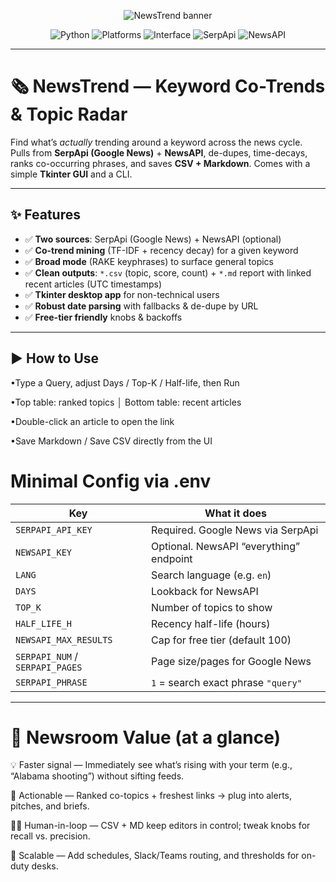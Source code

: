 <p align="center">
  <img src="https://img.shields.io/badge/NewsTrend-Keyword%20Co--Trends%20%26%20Topic%20Radar-111111?style=for-the-badge&labelColor=111111&color=0ea5e9" alt="NewsTrend banner">
</p>

<p align="center">
  <img alt="Python" src="https://img.shields.io/badge/Python-3.9%2B-3776ab?style=for-the-badge&logo=python&logoColor=white">
  <img alt="Platforms" src="https://img.shields.io/badge/Platforms-Windows%20%7C%20macOS%20%7C%20Linux-4b5563?style=for-the-badge">
  <img alt="Interface" src="https://img.shields.io/badge/Interface-CLI%20%26%20Tkinter%20GUI-8b5cf6?style=for-the-badge">
  <img alt="SerpApi" src="https://img.shields.io/badge/API-SerpApi-22c55e?style=for-the-badge">
  <img alt="NewsAPI" src="https://img.shields.io/badge/API-NewsAPI-f59e0b?style=for-the-badge">
</p>

---

# 🗞️ NewsTrend — Keyword Co-Trends & Topic Radar

Find what’s *actually* trending around a keyword across the news cycle.  
Pulls from **SerpApi (Google News)** + **NewsAPI**, de-dupes, time-decays, ranks co-occurring phrases, and saves **CSV + Markdown**. Comes with a simple **Tkinter GUI** and a CLI.

---

## ✨ Features

- ✅ **Two sources**: SerpApi (Google News) + NewsAPI (optional)
- ✅ **Co-trend mining** (TF-IDF + recency decay) for a given keyword
- ✅ **Broad mode** (RAKE keyphrases) to surface general topics
- ✅ **Clean outputs**: `*.csv` (topic, score, count) + `*.md` report with linked recent articles (UTC timestamps)
- ✅ **Tkinter desktop app** for non-technical users
- ✅ **Robust date parsing** with fallbacks & de-dupe by URL
- ✅ **Free-tier friendly** knobs & backoffs

---

## ▶️ How to Use

•Type a Query, adjust Days / Top-K / Half-life, then Run

•Top table: ranked topics │ Bottom table: recent articles

•Double-click an article to open the link

•Save Markdown / Save CSV directly from the UI

# Minimal Config via .env
| Key                             | What it does                            |
| ------------------------------- | --------------------------------------- |
| `SERPAPI_API_KEY`               | Required. Google News via SerpApi       |
| `NEWSAPI_KEY`                   | Optional. NewsAPI “everything” endpoint |
| `LANG`                          | Search language (e.g. `en`)             |
| `DAYS`                          | Lookback for NewsAPI                    |
| `TOP_K`                         | Number of topics to show                |
| `HALF_LIFE_H`                   | Recency half-life (hours)               |
| `NEWSAPI_MAX_RESULTS`           | Cap for free tier (default 100)         |
| `SERPAPI_NUM` / `SERPAPI_PAGES` | Page size/pages for Google News         |
| `SERPAPI_PHRASE`                | `1` = search exact phrase `"query"`     |

---

# 🧭 Newsroom Value (at a glance)
💡 Faster signal — Immediately see what’s rising with your term (e.g., “Alabama shooting”) without sifting feeds.

🧱 Actionable — Ranked co-topics + freshest links → plug into alerts, pitches, and briefs.

🧑‍💻 Human-in-loop — CSV + MD keep editors in control; tweak knobs for recall vs. precision.

🔌 Scalable — Add schedules, Slack/Teams routing, and thresholds for on-duty desks.
